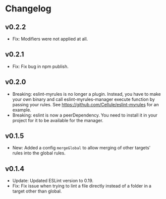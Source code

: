 # Changelog

## v0.2.2
- Fix: Modifiers were not applied at all.

## v0.2.1
- Fix: Fix bug in npm publish.

## v0.2.0
- Breaking: eslint-myrules is no longer a plugin. Instead, you have to make your own binary and call eslint-myrules-manager execute function by passing your rules. See https://github.com/Cellule/eslint-myrules for an example.
- Breaking: eslint is now a peerDependency. You need to install it in your project for it to be available for the manager.

## v0.1.5
- New: Added a config `mergeGlobal` to allow merging of other targets' rules into the global rules.

## v0.1.4
- Update: Updated ESLint version to 0.19.
- Fix: Fix issue when trying to lint a file directly instead of a folder in a target other than global.
